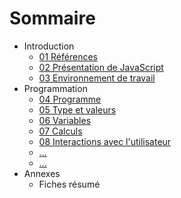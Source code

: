 Sommaire
========

-   Introduction
    -   [01 Références](01-References.md)
    -   [02 Présentation de JavaScript](02-PresentationJS.md)
    -   [03 Environnement de travail](03-EnvironnementTravail.md)
-   Programmation
    -   [04 Programme](04-Programme.md)
    -   [05 Type et valeurs](05-TypesValeurs.md)
    -   [06 Variables](06-Variables.md)
    -   [07 Calculs](07-Calculs.md)
    -   [08 Interactions avec
        l'utilisateur](08-InterractionUtilisateur.md)
    -   [...]()
    -   [...]()
-   Annexes
    -   Fiches résumé
